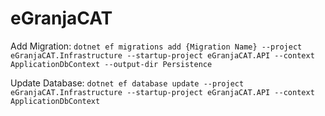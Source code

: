 ﻿# eGranjaCAT

Add Migration:
```dotnet ef migrations add {Migration Name} --project eGranjaCAT.Infrastructure --startup-project eGranjaCAT.API --context ApplicationDbContext --output-dir Persistence```

Update Database:
```dotnet ef database update --project eGranjaCAT.Infrastructure --startup-project eGranjaCAT.API --context ApplicationDbContext```
